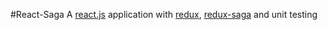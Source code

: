 #React-Saga
A <a href="https://github.com/facebook/react" target="_blank">react.js</a> application with <a target="_blank" href="https://github.com/reduxjs/redux">redux</a>, <a target="_blank" href="https://github.com/redux-saga/redux-saga">redux-saga</a> and unit testing

